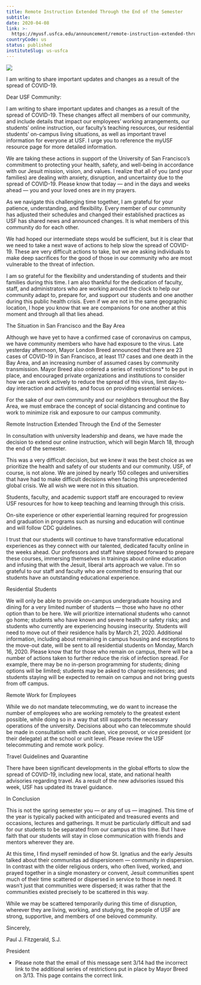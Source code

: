 ```yaml
---
title: Remote Instruction Extended Through the End of the Semester
subtitle: 
date: 2020-04-08
link: >-
  https://myusf.usfca.edu/announcement/remote-instruction-extended-through-end-of-semester
countryCode: us
status: published
instituteSlug: us-usfca
---
```

![](https://myusf.usfca.edu/themes/custom/myusf/images/favicon/favicon.ico)

I am writing to share important updates and changes as a result of the spread of COVID-19.

Dear USF Community:

I am writing to share important updates and changes as a result of the spread of COVID-19. These changes affect all members of our community, and include details that impact our employees’ working arrangements, our students’ online instruction, our faculty’s teaching resources, our residential students’ on-campus living situations, as well as important travel information for everyone at USF. I urge you to reference the myUSF resource page for more detailed information.

We are taking these actions in support of the University of San Francisco’s commitment to protecting your health, safety, and well-being in accordance with our Jesuit mission, vision, and values. I realize that all of you (and your families) are dealing with anxiety, disruption, and uncertainty due to the spread of COVID-19. Please know that today — and in the days and weeks ahead — you and your loved ones are in my prayers.



As we navigate this challenging time together, I am grateful for your patience, understanding, and flexibility. Every member of our community has adjusted their schedules and changed their established practices as USF has shared news and announced changes. It is what members of this community do for each other.



We had hoped our intermediate steps would be sufficient, but it is clear that we need to take a next wave of actions to help slow the spread of COVID-19. These are very difficult actions to take, but we are asking individuals to make deep sacrifices for the good of those in our community who are most vulnerable to the threat of infection.



I am so grateful for the flexibility and understanding of students and their families during this time. I am also thankful for the dedication of faculty, staff, and administrators who are working around the clock to help our community adapt to, prepare for, and support our students and one another during this public health crisis. Even if we are not in the same geographic location, I hope you know that we are companions for one another at this moment and through all that lies ahead.

The Situation in San Francisco and the Bay Area

Although we have yet to have a confirmed case of coronavirus on campus, we have community members who have had exposure to the virus. Late yesterday afternoon, Mayor London Breed announced that there are 23 cases of COVID-19 in San Francisco, at least 117 cases and one death in the Bay Area, and an increasing number of assumed cases by community transmission. Mayor Breed also ordered a series of restrictions* to be put in place, and encouraged private organizations and institutions to consider how we can work actively to reduce the spread of this virus, limit day-to-day interaction and activities, and focus on providing essential services.



For the sake of our own community and our neighbors throughout the Bay Area, we must embrace the concept of social distancing and continue to work to minimize risk and exposure to our campus community.

Remote Instruction Extended Through the End of the Semester

In consultation with university leadership and deans, we have made the decision to extend our online instruction, which will begin March 18, through the end of the semester.



This was a very difficult decision, but we knew it was the best choice as we prioritize the health and safety of our students and our community. USF, of course, is not alone. We are joined by nearly 150 colleges and universities that have had to make difficult decisions when facing this unprecedented global crisis. We all wish we were not in this situation.



Students, faculty, and academic support staff are encouraged to review USF resources for how to keep teaching and learning through this crisis.



On-site experience or other experiential learning required for progression and graduation in programs such as nursing and education will continue and will follow CDC guidelines.



I trust that our students will continue to have transformative educational experiences as they connect with our talented, dedicated faculty online in the weeks ahead. Our professors and staff have stepped forward to prepare these courses, immersing themselves in trainings about online education and infusing that with the Jesuit, liberal arts approach we value. I’m so grateful to our staff and faculty who are committed to ensuring that our students have an outstanding educational experience.

Residential Students

We will only be able to provide on-campus undergraduate housing and dining for a very limited number of students — those who have no other option than to be here. We will prioritize international students who cannot go home; students who have known and severe health or safety risks; and students who currently are experiencing housing insecurity. Students will need to move out of their residence halls by March 21, 2020. Additional information, including about remaining in campus housing and exceptions to the move-out date, will be sent to all residential students on Monday, March 16, 2020. Please know that for those who remain on campus, there will be a number of actions taken to further reduce the risk of infection spread. For example, there may be no in-person programming for students; dining options will be limited; students may be asked to change residences; and students staying will be expected to remain on campus and not bring guests from off campus.

Remote Work for Employees

While we do not mandate telecommuting, we do want to increase the number of employees who are working remotely to the greatest extent possible, while doing so in a way that still supports the necessary operations of the university. Decisions about who can telecommute should be made in consultation with each dean, vice provost, or vice president (or their delegate) at the school or unit level. Please review the USF telecommuting and remote work policy.

Travel Guidelines and Quarantine

There have been significant developments in the global efforts to slow the spread of COVID-19, including new local, state, and national health advisories regarding travel. As a result of the new advisories issued this week, USF has updated its travel guidance.

In Conclusion

This is not the spring semester you — or any of us — imagined. This time of the year is typically packed with anticipated and treasured events and occasions, lectures and gatherings. It must be particularly difficult and sad for our students to be separated from our campus at this time. But I have faith that our students will stay in close communication with friends and mentors wherever they are.



At this time, I find myself reminded of how St. Ignatius and the early Jesuits talked about their communitas ad dispersionem — community in dispersion. In contrast with the older religious orders, who often lived, worked, and prayed together in a single monastery or convent, Jesuit communities spent much of their time scattered or dispersed in service to those in need. It wasn’t just that communities were dispersed; it was rather that the communities existed precisely to be scattered in this way.



While we may be scattered temporarily during this time of disruption, wherever they are living, working, and studying, the people of USF are strong, supportive, and members of one beloved community.

Sincerely,

Paul J. Fitzgerald, S.J.

President

* Please note that the email of this message sent 3/14 had the incorrect link to the additional series of restrictions put in place by Mayor Breed on 3/13. This page contains the correct link.
